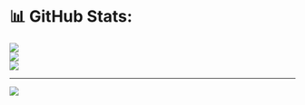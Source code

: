 # 📊 GitHub Stats:
![](https://github-readme-stats.vercel.app/api?username=arafat013n&theme=dark&hide_border=false&include_all_commits=false&count_private=false)<br/>
![](https://github-readme-streak-stats.herokuapp.com/?user=arafat013n&theme=dark&hide_border=false)<br/>
![](https://github-readme-stats.vercel.app/api/top-langs/?username=arafat013n&theme=dark&hide_border=false&include_all_commits=false&count_private=false&layout=compact)

---
[![](https://visitcount.itsvg.in/api?id=arafat013n&icon=0&color=0)](https://visitcount.itsvg.in)

<!-- Proudly created with GPRM ( https://gprm.itsvg.in ) -->
